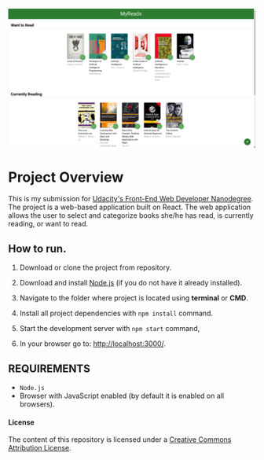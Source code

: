<p align="center">
  <img src="example.png" alt="My Reads Project Photo Example" />
</p>

# Project Overview

This is my submission for [Udacity's Front-End Web Developer Nanodegree](https://www.udacity.com/course/front-end-web-developer-nanodegree--nd001). The project is a web-based application built on React. The web application allows the user to select and categorize books she/he has read, is currently reading, or want to read.

## How to run.
1. Download or clone the project from repository.

2. Download and install [Node.js](https://nodejs.org/en/download/) (if you do not have it already installed).

3. Navigate to the folder where project is located using **terminal** or **CMD**.

4. Install all project dependencies with `npm install` command.

5. Start the development server with `npm start` command,

6. In your browser go to: [http://localhost:3000/](ttp://localhost:3000/).


## REQUIREMENTS

- `Node.js`
- Browser with JavaScript enabled (by default it is enabled on all browsers).

#### License
The content of this repository is licensed under a [Creative Commons Attribution License](https://choosealicense.com/licenses/mit/).

